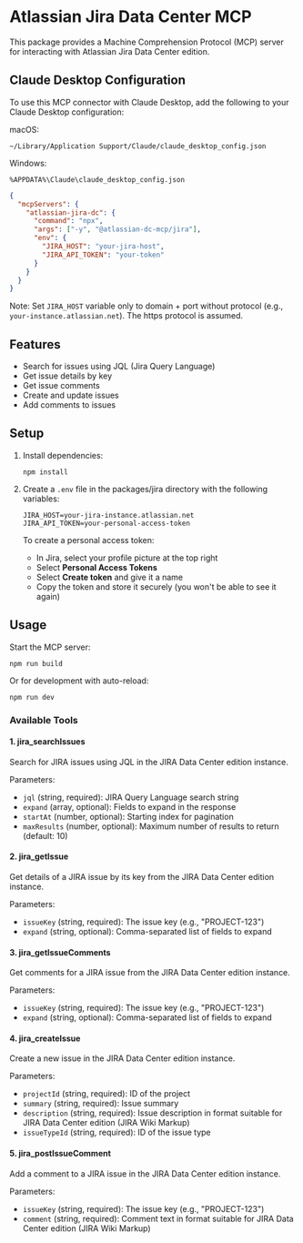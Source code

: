 # Atlassian Jira Data Center MCP

This package provides a Machine Comprehension Protocol (MCP) server for interacting with Atlassian Jira Data Center edition.

## Claude Desktop Configuration

To use this MCP connector with Claude Desktop, add the following to your Claude Desktop configuration:

macOS:
```
~/Library/Application Support/Claude/claude_desktop_config.json
```

Windows:
```
%APPDATA%\Claude\claude_desktop_config.json
```

```json
{
  "mcpServers": {
    "atlassian-jira-dc": {
      "command": "npx",
      "args": ["-y", "@atlassian-dc-mcp/jira"],
      "env": {
        "JIRA_HOST": "your-jira-host",
        "JIRA_API_TOKEN": "your-token"
      }
    }
  }
}
```

Note: Set `JIRA_HOST` variable only to domain + port without protocol (e.g., `your-instance.atlassian.net`). The https protocol is assumed.


## Features

- Search for issues using JQL (Jira Query Language)
- Get issue details by key
- Get issue comments
- Create and update issues
- Add comments to issues

## Setup

1. Install dependencies:
   ```
   npm install
   ```

2. Create a `.env` file in the packages/jira directory with the following variables:
   ```
   JIRA_HOST=your-jira-instance.atlassian.net
   JIRA_API_TOKEN=your-personal-access-token
   ```

   To create a personal access token:
   - In Jira, select your profile picture at the top right
   - Select **Personal Access Tokens**
   - Select **Create token** and give it a name
   - Copy the token and store it securely (you won't be able to see it again)

## Usage

Start the MCP server:

```
npm run build
```

Or for development with auto-reload:

```
npm run dev
```

### Available Tools

#### 1. jira_searchIssues

Search for JIRA issues using JQL in the JIRA Data Center edition instance.

Parameters:
- `jql` (string, required): JIRA Query Language search string
- `expand` (array, optional): Fields to expand in the response
- `startAt` (number, optional): Starting index for pagination
- `maxResults` (number, optional): Maximum number of results to return (default: 10)

#### 2. jira_getIssue

Get details of a JIRA issue by its key from the JIRA Data Center edition instance.

Parameters:
- `issueKey` (string, required): The issue key (e.g., "PROJECT-123")
- `expand` (string, optional): Comma-separated list of fields to expand

#### 3. jira_getIssueComments

Get comments for a JIRA issue from the JIRA Data Center edition instance.

Parameters:
- `issueKey` (string, required): The issue key (e.g., "PROJECT-123")
- `expand` (string, optional): Comma-separated list of fields to expand

#### 4. jira_createIssue

Create a new issue in the JIRA Data Center edition instance.

Parameters:
- `projectId` (string, required): ID of the project
- `summary` (string, required): Issue summary
- `description` (string, required): Issue description in format suitable for JIRA Data Center edition (JIRA Wiki Markup)
- `issueTypeId` (string, required): ID of the issue type

#### 5. jira_postIssueComment

Add a comment to a JIRA issue in the JIRA Data Center edition instance.

Parameters:
- `issueKey` (string, required): The issue key (e.g., "PROJECT-123")
- `comment` (string, required): Comment text in format suitable for JIRA Data Center edition (JIRA Wiki Markup)
